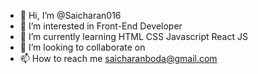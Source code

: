 - 👋 Hi, I’m @Saicharan016
- 👀 I’m interested in Front-End Developer
- 🌱 I’m currently learning HTML CSS Javascript React JS
- 💞️ I’m looking to collaborate on 
- 📫 How to reach me saicharanboda@gmail.com

<!---
Saicharan016/Saicharan016 is a ✨ special ✨ repository because its `README.md` (this file) appears on your GitHub profile.
You can click the Preview link to take a look at your changes.
--->

